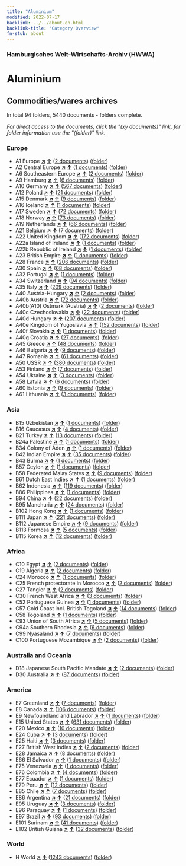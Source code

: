 ```yaml
---
title: "Aluminium"
modified: 2022-07-17
backlink: ../../about.en.html
backlink-title: "Category Overview"
fn-stub: about
---
```


### Hamburgisches Welt-Wirtschafts-Archiv (HWWA)

# Aluminium&#160; 







## Commodities/wares archives





In total 94 folders, 5440 documents - folders complete.

_For direct access to the documents, click the "(xy documents)" link, for folder information use the "(folder)" link._



### Europe

- A1 Europe [**&nearr;**](../../../geo/i/140892/about.en.html "Europe (all folders)") [**&uarr;**](../../../geo/about.en.html#A1 "Country category system") (<a href="https://pm20.zbw.eu/iiifview/folder/wa/141969,140892" title="about: Aluminium : Europe" target="_blank">2 documents</a>) ([folder](../../../../folder/wa/1419xx/141969/1408xx/140892/about.en.html))
- A2 Central Europe [**&nearr;**](../../../geo/i/140895/about.en.html "Central Europe (all folders)") [**&uarr;**](../../../geo/about.en.html#A2 "Country category system") (<a href="https://pm20.zbw.eu/iiifview/folder/wa/141969,140895" title="about: Aluminium : Central Europe" target="_blank">1 documents</a>) ([folder](../../../../folder/wa/1419xx/141969/1408xx/140895/about.en.html))
- A6 Southeastern Europe [**&nearr;**](../../../geo/i/140900/about.en.html "Southeastern Europe (all folders)") [**&uarr;**](../../../geo/about.en.html#A6 "Country category system") (<a href="https://pm20.zbw.eu/iiifview/folder/wa/141969,140900" title="about: Aluminium : Southeastern Europe" target="_blank">2 documents</a>) ([folder](../../../../folder/wa/1419xx/141969/1409xx/140900/about.en.html))
- A9 Hamburg [**&nearr;**](../../../geo/i/140905/about.en.html "Hamburg (all folders)") [**&uarr;**](../../../geo/about.en.html#A9 "Country category system") (<a href="https://pm20.zbw.eu/iiifview/folder/wa/141969,140905" title="about: Aluminium : Hamburg" target="_blank">6 documents</a>) ([folder](../../../../folder/wa/1419xx/141969/1409xx/140905/about.en.html))
- A10 Germany [**&nearr;**](../../../geo/i/126128/about.en.html "Germany (all folders)") [**&uarr;**](../../../geo/about.en.html#A10 "Country category system") (<a href="https://pm20.zbw.eu/iiifview/folder/wa/141969,126128" title="about: Aluminium : Germany" target="_blank">567 documents</a>) ([folder](../../../../folder/wa/1419xx/141969/1261xx/126128/about.en.html))
- A12 Poland [**&nearr;**](../../../geo/i/140962/about.en.html "Poland (all folders)") [**&uarr;**](../../../geo/about.en.html#A12 "Country category system") (<a href="https://pm20.zbw.eu/iiifview/folder/wa/141969,140962" title="about: Aluminium : Poland" target="_blank">21 documents</a>) ([folder](../../../../folder/wa/1419xx/141969/1409xx/140962/about.en.html))
- A15 Denmark [**&nearr;**](../../../geo/i/141739/about.en.html "Denmark (all folders)") [**&uarr;**](../../../geo/about.en.html#A15 "Country category system") (<a href="https://pm20.zbw.eu/iiifview/folder/wa/141969,141739" title="about: Aluminium : Denmark" target="_blank">9 documents</a>) ([folder](../../../../folder/wa/1419xx/141969/1417xx/141739/about.en.html))
- A16 Iceland [**&nearr;**](../../../geo/i/140967/about.en.html "Iceland (all folders)") [**&uarr;**](../../../geo/about.en.html#A16 "Country category system") (<a href="https://pm20.zbw.eu/iiifview/folder/wa/141969,140967" title="about: Aluminium : Iceland" target="_blank">1 documents</a>) ([folder](../../../../folder/wa/1419xx/141969/1409xx/140967/about.en.html))
- A17 Sweden [**&nearr;**](../../../geo/i/140968/about.en.html "Sweden (all folders)") [**&uarr;**](../../../geo/about.en.html#A17 "Country category system") (<a href="https://pm20.zbw.eu/iiifview/folder/wa/141969,140968" title="about: Aluminium : Sweden" target="_blank">72 documents</a>) ([folder](../../../../folder/wa/1419xx/141969/1409xx/140968/about.en.html))
- A18 Norway [**&nearr;**](../../../geo/i/140969/about.en.html "Norway (all folders)") [**&uarr;**](../../../geo/about.en.html#A18 "Country category system") (<a href="https://pm20.zbw.eu/iiifview/folder/wa/141969,140969" title="about: Aluminium : Norway" target="_blank">73 documents</a>) ([folder](../../../../folder/wa/1419xx/141969/1409xx/140969/about.en.html))
- A19 Netherlands [**&nearr;**](../../../geo/i/140970/about.en.html "Netherlands (all folders)") [**&uarr;**](../../../geo/about.en.html#A19 "Country category system") (<a href="https://pm20.zbw.eu/iiifview/folder/wa/141969,140970" title="about: Aluminium : Netherlands" target="_blank">66 documents</a>) ([folder](../../../../folder/wa/1419xx/141969/1409xx/140970/about.en.html))
- A21 Belgium [**&nearr;**](../../../geo/i/140972/about.en.html "Belgium (all folders)") [**&uarr;**](../../../geo/about.en.html#A21 "Country category system") (<a href="https://pm20.zbw.eu/iiifview/folder/wa/141969,140972" title="about: Aluminium : Belgium" target="_blank">7 documents</a>) ([folder](../../../../folder/wa/1419xx/141969/1409xx/140972/about.en.html))
- A22 United Kingdom [**&nearr;**](../../../geo/i/140974/about.en.html "United Kingdom (all folders)") [**&uarr;**](../../../geo/about.en.html#A22 "Country category system") (<a href="https://pm20.zbw.eu/iiifview/folder/wa/141969,140974" title="about: Aluminium : United Kingdom" target="_blank">172 documents</a>) ([folder](../../../../folder/wa/1419xx/141969/1409xx/140974/about.en.html))
- A22a Island of Ireland [**&nearr;**](../../../geo/i/140975/about.en.html "Island of Ireland (all folders)") [**&uarr;**](../../../geo/about.en.html#A22a "Country category system") (<a href="https://pm20.zbw.eu/iiifview/folder/wa/141969,140975" title="about: Aluminium : Island of Ireland" target="_blank">1 documents</a>) ([folder](../../../../folder/wa/1419xx/141969/1409xx/140975/about.en.html))
- A22b Republic of Ireland [**&nearr;**](../../../geo/i/140976/about.en.html "Republic of Ireland (all folders)") [**&uarr;**](../../../geo/about.en.html#A22b "Country category system") (<a href="https://pm20.zbw.eu/iiifview/folder/wa/141969,140976" title="about: Aluminium : Republic of Ireland" target="_blank">1 documents</a>) ([folder](../../../../folder/wa/1419xx/141969/1409xx/140976/about.en.html))
- A23 British Empire [**&nearr;**](../../../geo/i/140978/about.en.html "British Empire (all folders)") [**&uarr;**](../../../geo/about.en.html#A23 "Country category system") (<a href="https://pm20.zbw.eu/iiifview/folder/wa/141969,140978" title="about: Aluminium : British Empire" target="_blank">1 documents</a>) ([folder](../../../../folder/wa/1419xx/141969/1409xx/140978/about.en.html))
- A28 France [**&nearr;**](../../../geo/i/140982/about.en.html "France (all folders)") [**&uarr;**](../../../geo/about.en.html#A28 "Country category system") (<a href="https://pm20.zbw.eu/iiifview/folder/wa/141969,140982" title="about: Aluminium : France" target="_blank">206 documents</a>) ([folder](../../../../folder/wa/1419xx/141969/1409xx/140982/about.en.html))
- A30 Spain [**&nearr;**](../../../geo/i/140984/about.en.html "Spain (all folders)") [**&uarr;**](../../../geo/about.en.html#A30 "Country category system") (<a href="https://pm20.zbw.eu/iiifview/folder/wa/141969,140984" title="about: Aluminium : Spain" target="_blank">68 documents</a>) ([folder](../../../../folder/wa/1419xx/141969/1409xx/140984/about.en.html))
- A32 Portugal [**&nearr;**](../../../geo/i/140987/about.en.html "Portugal (all folders)") [**&uarr;**](../../../geo/about.en.html#A32 "Country category system") (<a href="https://pm20.zbw.eu/iiifview/folder/wa/141969,140987" title="about: Aluminium : Portugal" target="_blank">1 documents</a>) ([folder](../../../../folder/wa/1419xx/141969/1409xx/140987/about.en.html))
- A34 Switzerland [**&nearr;**](../../../geo/i/141007/about.en.html "Switzerland (all folders)") [**&uarr;**](../../../geo/about.en.html#A34 "Country category system") (<a href="https://pm20.zbw.eu/iiifview/folder/wa/141969,141007" title="about: Aluminium : Switzerland" target="_blank">94 documents</a>) ([folder](../../../../folder/wa/1419xx/141969/1410xx/141007/about.en.html))
- A35 Italy [**&nearr;**](../../../geo/i/141008/about.en.html "Italy (all folders)") [**&uarr;**](../../../geo/about.en.html#A35 "Country category system") (<a href="https://pm20.zbw.eu/iiifview/folder/wa/141969,141008" title="about: Aluminium : Italy" target="_blank">209 documents</a>) ([folder](../../../../folder/wa/1419xx/141969/1410xx/141008/about.en.html))
- A40 Austria-Hungary [**&nearr;**](../../../geo/i/126127/about.en.html "Austria-Hungary (all folders)") [**&uarr;**](../../../geo/about.en.html#A40 "Country category system") (<a href="https://pm20.zbw.eu/iiifview/folder/wa/141969,126127" title="about: Aluminium : Austria-Hungary" target="_blank">2 documents</a>) ([folder](../../../../folder/wa/1419xx/141969/1261xx/126127/about.en.html))
- A40b Austria [**&nearr;**](../../../geo/i/141731/about.en.html "Austria (all folders)") [**&uarr;**](../../../geo/about.en.html#A40b "Country category system") (<a href="https://pm20.zbw.eu/iiifview/folder/wa/141969,141731" title="about: Aluminium : Austria" target="_blank">72 documents</a>) ([folder](../../../../folder/wa/1419xx/141969/1417xx/141731/about.en.html))
- A40b(A10) Ostmark (Austria) [**&nearr;**](../../../geo/i/163025/about.en.html "Ostmark (Austria) (all folders)") [**&uarr;**](../../../geo/about.en.html#A40b(A10) "Country category system") (<a href="https://pm20.zbw.eu/iiifview/folder/wa/141969,163025" title="about: Aluminium : Ostmark (Austria)" target="_blank">2 documents</a>) ([folder](../../../../folder/wa/1419xx/141969/1630xx/163025/about.en.html))
- A40c Czechoslovakia [**&nearr;**](../../../geo/i/141022/about.en.html "Czechoslovakia (all folders)") [**&uarr;**](../../../geo/about.en.html#A40c "Country category system") (<a href="https://pm20.zbw.eu/iiifview/folder/wa/141969,141022" title="about: Aluminium : Czechoslovakia" target="_blank">22 documents</a>) ([folder](../../../../folder/wa/1419xx/141969/1410xx/141022/about.en.html))
- A40d Hungary [**&nearr;**](../../../geo/i/141025/about.en.html "Hungary (all folders)") [**&uarr;**](../../../geo/about.en.html#A40d "Country category system") (<a href="https://pm20.zbw.eu/iiifview/folder/wa/141969,141025" title="about: Aluminium : Hungary" target="_blank">207 documents</a>) ([folder](../../../../folder/wa/1419xx/141969/1410xx/141025/about.en.html))
- A40e Kingdom of Yugoslavia [**&nearr;**](../../../geo/i/141028/about.en.html "Kingdom of Yugoslavia (all folders)") [**&uarr;**](../../../geo/about.en.html#A40e "Country category system") (<a href="https://pm20.zbw.eu/iiifview/folder/wa/141969,141028" title="about: Aluminium : Kingdom of Yugoslavia" target="_blank">152 documents</a>) ([folder](../../../../folder/wa/1419xx/141969/1410xx/141028/about.en.html))
- A40f Slovakia [**&nearr;**](../../../geo/i/141029/about.en.html "Slovakia (all folders)") [**&uarr;**](../../../geo/about.en.html#A40f "Country category system") (<a href="https://pm20.zbw.eu/iiifview/folder/wa/141969,141029" title="about: Aluminium : Slovakia" target="_blank">1 documents</a>) ([folder](../../../../folder/wa/1419xx/141969/1410xx/141029/about.en.html))
- A40g Croatia [**&nearr;**](../../../geo/i/141030/about.en.html "Croatia (all folders)") [**&uarr;**](../../../geo/about.en.html#A40g "Country category system") (<a href="https://pm20.zbw.eu/iiifview/folder/wa/141969,141030" title="about: Aluminium : Croatia" target="_blank">27 documents</a>) ([folder](../../../../folder/wa/1419xx/141969/1410xx/141030/about.en.html))
- A45 Greece [**&nearr;**](../../../geo/i/141037/about.en.html "Greece (all folders)") [**&uarr;**](../../../geo/about.en.html#A45 "Country category system") (<a href="https://pm20.zbw.eu/iiifview/folder/wa/141969,141037" title="about: Aluminium : Greece" target="_blank">48 documents</a>) ([folder](../../../../folder/wa/1419xx/141969/1410xx/141037/about.en.html))
- A46 Bulgaria [**&nearr;**](../../../geo/i/141039/about.en.html "Bulgaria (all folders)") [**&uarr;**](../../../geo/about.en.html#A46 "Country category system") (<a href="https://pm20.zbw.eu/iiifview/folder/wa/141969,141039" title="about: Aluminium : Bulgaria" target="_blank">9 documents</a>) ([folder](../../../../folder/wa/1419xx/141969/1410xx/141039/about.en.html))
- A47 Romania [**&nearr;**](../../../geo/i/141040/about.en.html "Romania (all folders)") [**&uarr;**](../../../geo/about.en.html#A47 "Country category system") (<a href="https://pm20.zbw.eu/iiifview/folder/wa/141969,141040" title="about: Aluminium : Romania" target="_blank">61 documents</a>) ([folder](../../../../folder/wa/1419xx/141969/1410xx/141040/about.en.html))
- A50 USSR [**&nearr;**](../../../geo/i/141043/about.en.html "USSR (all folders)") [**&uarr;**](../../../geo/about.en.html#A50 "Country category system") (<a href="https://pm20.zbw.eu/iiifview/folder/wa/141969,141043" title="about: Aluminium : USSR" target="_blank">380 documents</a>) ([folder](../../../../folder/wa/1419xx/141969/1410xx/141043/about.en.html))
- A53 Finland [**&nearr;**](../../../geo/i/141046/about.en.html "Finland (all folders)") [**&uarr;**](../../../geo/about.en.html#A53 "Country category system") (<a href="https://pm20.zbw.eu/iiifview/folder/wa/141969,141046" title="about: Aluminium : Finland" target="_blank">7 documents</a>) ([folder](../../../../folder/wa/1419xx/141969/1410xx/141046/about.en.html))
- A54 Ukraine [**&nearr;**](../../../geo/i/141048/about.en.html "Ukraine (all folders)") [**&uarr;**](../../../geo/about.en.html#A54 "Country category system") (<a href="https://pm20.zbw.eu/iiifview/folder/wa/141969,141048" title="about: Aluminium : Ukraine" target="_blank">3 documents</a>) ([folder](../../../../folder/wa/1419xx/141969/1410xx/141048/about.en.html))
- A58 Latvia [**&nearr;**](../../../geo/i/141050/about.en.html "Latvia (all folders)") [**&uarr;**](../../../geo/about.en.html#A58 "Country category system") (<a href="https://pm20.zbw.eu/iiifview/folder/wa/141969,141050" title="about: Aluminium : Latvia" target="_blank">6 documents</a>) ([folder](../../../../folder/wa/1419xx/141969/1410xx/141050/about.en.html))
- A60 Estonia [**&nearr;**](../../../geo/i/141052/about.en.html "Estonia (all folders)") [**&uarr;**](../../../geo/about.en.html#A60 "Country category system") (<a href="https://pm20.zbw.eu/iiifview/folder/wa/141969,141052" title="about: Aluminium : Estonia" target="_blank">9 documents</a>) ([folder](../../../../folder/wa/1419xx/141969/1410xx/141052/about.en.html))
- A61 Lithuania [**&nearr;**](../../../geo/i/141053/about.en.html "Lithuania (all folders)") [**&uarr;**](../../../geo/about.en.html#A61 "Country category system") (<a href="https://pm20.zbw.eu/iiifview/folder/wa/141969,141053" title="about: Aluminium : Lithuania" target="_blank">3 documents</a>) ([folder](../../../../folder/wa/1419xx/141969/1410xx/141053/about.en.html))

### Asia

- B15 Uzbekistan [**&nearr;**](../../../geo/i/141071/about.en.html "Uzbekistan (all folders)") [**&uarr;**](../../../geo/about.en.html#B15 "Country category system") (<a href="https://pm20.zbw.eu/iiifview/folder/wa/141969,141071" title="about: Aluminium : Uzbekistan" target="_blank">1 documents</a>) ([folder](../../../../folder/wa/1419xx/141969/1410xx/141071/about.en.html))
- B16 Caucasus [**&nearr;**](../../../geo/i/141072/about.en.html "Caucasus (all folders)") [**&uarr;**](../../../geo/about.en.html#B16 "Country category system") (<a href="https://pm20.zbw.eu/iiifview/folder/wa/141969,141072" title="about: Aluminium : Caucasus" target="_blank">4 documents</a>) ([folder](../../../../folder/wa/1419xx/141969/1410xx/141072/about.en.html))
- B21 Turkey [**&nearr;**](../../../geo/i/141111/about.en.html "Turkey (all folders)") [**&uarr;**](../../../geo/about.en.html#B21 "Country category system") (<a href="https://pm20.zbw.eu/iiifview/folder/wa/141969,141111" title="about: Aluminium : Turkey" target="_blank">13 documents</a>) ([folder](../../../../folder/wa/1419xx/141969/1411xx/141111/about.en.html))
- B24a Palestine [**&nearr;**](../../../geo/i/141115/about.en.html "Palestine (all folders)") [**&uarr;**](../../../geo/about.en.html#B24a "Country category system") (<a href="https://pm20.zbw.eu/iiifview/folder/wa/141969,141115" title="about: Aluminium : Palestine" target="_blank">1 documents</a>) ([folder](../../../../folder/wa/1419xx/141969/1411xx/141115/about.en.html))
- B34 Colony of Aden [**&nearr;**](../../../geo/i/141176/about.en.html "Colony of Aden (all folders)") [**&uarr;**](../../../geo/about.en.html#B34 "Country category system") (<a href="https://pm20.zbw.eu/iiifview/folder/wa/141969,141176" title="about: Aluminium : Colony of Aden" target="_blank">1 documents</a>) ([folder](../../../../folder/wa/1419xx/141969/1411xx/141176/about.en.html))
- B42 Indian Empire [**&nearr;**](../../../geo/i/141189/about.en.html "Indian Empire (all folders)") [**&uarr;**](../../../geo/about.en.html#B42 "Country category system") (<a href="https://pm20.zbw.eu/iiifview/folder/wa/141969,141189" title="about: Aluminium : Indian Empire" target="_blank">35 documents</a>) ([folder](../../../../folder/wa/1419xx/141969/1411xx/141189/about.en.html))
- B43 Burma [**&nearr;**](../../../geo/i/141195/about.en.html "Burma (all folders)") [**&uarr;**](../../../geo/about.en.html#B43 "Country category system") (<a href="https://pm20.zbw.eu/iiifview/folder/wa/141969,141195" title="about: Aluminium : Burma" target="_blank">1 documents</a>) ([folder](../../../../folder/wa/1419xx/141969/1411xx/141195/about.en.html))
- B57 Ceylon [**&nearr;**](../../../geo/i/141204/about.en.html "Ceylon (all folders)") [**&uarr;**](../../../geo/about.en.html#B57 "Country category system") (<a href="https://pm20.zbw.eu/iiifview/folder/wa/141969,141204" title="about: Aluminium : Ceylon" target="_blank">1 documents</a>) ([folder](../../../../folder/wa/1419xx/141969/1412xx/141204/about.en.html))
- B58 Federated Malay States [**&nearr;**](../../../geo/i/141206/about.en.html "Federated Malay States (all folders)") [**&uarr;**](../../../geo/about.en.html#B58 "Country category system") (<a href="https://pm20.zbw.eu/iiifview/folder/wa/141969,141206" title="about: Aluminium : Federated Malay States" target="_blank">9 documents</a>) ([folder](../../../../folder/wa/1419xx/141969/1412xx/141206/about.en.html))
- B61 Dutch East Indies [**&nearr;**](../../../geo/i/141215/about.en.html "Dutch East Indies (all folders)") [**&uarr;**](../../../geo/about.en.html#B61 "Country category system") (<a href="https://pm20.zbw.eu/iiifview/folder/wa/141969,141215" title="about: Aluminium : Dutch East Indies" target="_blank">1 documents</a>) ([folder](../../../../folder/wa/1419xx/141969/1412xx/141215/about.en.html))
- B62 Indonesia [**&nearr;**](../../../geo/i/141218/about.en.html "Indonesia (all folders)") [**&uarr;**](../../../geo/about.en.html#B62 "Country category system") (<a href="https://pm20.zbw.eu/iiifview/folder/wa/141969,141218" title="about: Aluminium : Indonesia" target="_blank">119 documents</a>) ([folder](../../../../folder/wa/1419xx/141969/1412xx/141218/about.en.html))
- B86 Philippines [**&nearr;**](../../../geo/i/141240/about.en.html "Philippines (all folders)") [**&uarr;**](../../../geo/about.en.html#B86 "Country category system") (<a href="https://pm20.zbw.eu/iiifview/folder/wa/141969,141240" title="about: Aluminium : Philippines" target="_blank">1 documents</a>) ([folder](../../../../folder/wa/1419xx/141969/1412xx/141240/about.en.html))
- B94 China [**&nearr;**](../../../geo/i/141253/about.en.html "China (all folders)") [**&uarr;**](../../../geo/about.en.html#B94 "Country category system") (<a href="https://pm20.zbw.eu/iiifview/folder/wa/141969,141253" title="about: Aluminium : China" target="_blank">22 documents</a>) ([folder](../../../../folder/wa/1419xx/141969/1412xx/141253/about.en.html))
- B95 Manchuria [**&nearr;**](../../../geo/i/141258/about.en.html "Manchuria (all folders)") [**&uarr;**](../../../geo/about.en.html#B95 "Country category system") (<a href="https://pm20.zbw.eu/iiifview/folder/wa/141969,141258" title="about: Aluminium : Manchuria" target="_blank">24 documents</a>) ([folder](../../../../folder/wa/1419xx/141969/1412xx/141258/about.en.html))
- B102 Hong Kong [**&nearr;**](../../../geo/i/141268/about.en.html "Hong Kong (all folders)") [**&uarr;**](../../../geo/about.en.html#B102 "Country category system") (<a href="https://pm20.zbw.eu/iiifview/folder/wa/141969,141268" title="about: Aluminium : Hong Kong" target="_blank">1 documents</a>) ([folder](../../../../folder/wa/1419xx/141969/1412xx/141268/about.en.html))
- B111 Japan [**&nearr;**](../../../geo/i/141272/about.en.html "Japan (all folders)") [**&uarr;**](../../../geo/about.en.html#B111 "Country category system") (<a href="https://pm20.zbw.eu/iiifview/folder/wa/141969,141272" title="about: Aluminium : Japan" target="_blank">221 documents</a>) ([folder](../../../../folder/wa/1419xx/141969/1412xx/141272/about.en.html))
- B112 Japanese Empire [**&nearr;**](../../../geo/i/141273/about.en.html "Japanese Empire (all folders)") [**&uarr;**](../../../geo/about.en.html#B112 "Country category system") (<a href="https://pm20.zbw.eu/iiifview/folder/wa/141969,141273" title="about: Aluminium : Japanese Empire" target="_blank">9 documents</a>) ([folder](../../../../folder/wa/1419xx/141969/1412xx/141273/about.en.html))
- B113 Formosa [**&nearr;**](../../../geo/i/141274/about.en.html "Formosa (all folders)") [**&uarr;**](../../../geo/about.en.html#B113 "Country category system") (<a href="https://pm20.zbw.eu/iiifview/folder/wa/141969,141274" title="about: Aluminium : Formosa" target="_blank">5 documents</a>) ([folder](../../../../folder/wa/1419xx/141969/1412xx/141274/about.en.html))
- B115 Korea [**&nearr;**](../../../geo/i/141276/about.en.html "Korea (all folders)") [**&uarr;**](../../../geo/about.en.html#B115 "Country category system") (<a href="https://pm20.zbw.eu/iiifview/folder/wa/141969,141276" title="about: Aluminium : Korea" target="_blank">12 documents</a>) ([folder](../../../../folder/wa/1419xx/141969/1412xx/141276/about.en.html))

### Africa

- C10 Egypt [**&nearr;**](../../../geo/i/141336/about.en.html "Egypt (all folders)") [**&uarr;**](../../../geo/about.en.html#C10 "Country category system") (<a href="https://pm20.zbw.eu/iiifview/folder/wa/141969,141336" title="about: Aluminium : Egypt" target="_blank">2 documents</a>) ([folder](../../../../folder/wa/1419xx/141969/1413xx/141336/about.en.html))
- C19 Algeria [**&nearr;**](../../../geo/i/141354/about.en.html "Algeria (all folders)") [**&uarr;**](../../../geo/about.en.html#C19 "Country category system") (<a href="https://pm20.zbw.eu/iiifview/folder/wa/141969,141354" title="about: Aluminium : Algeria" target="_blank">2 documents</a>) ([folder](../../../../folder/wa/1419xx/141969/1413xx/141354/about.en.html))
- C24 Morocco [**&nearr;**](../../../geo/i/141356/about.en.html "Morocco (all folders)") [**&uarr;**](../../../geo/about.en.html#C24 "Country category system") (<a href="https://pm20.zbw.eu/iiifview/folder/wa/141969,141356" title="about: Aluminium : Morocco" target="_blank">1 documents</a>) ([folder](../../../../folder/wa/1419xx/141969/1413xx/141356/about.en.html))
- C25 French protectorate in Morocco [**&nearr;**](../../../geo/i/141358/about.en.html "French protectorate in Morocco (all folders)") [**&uarr;**](../../../geo/about.en.html#C25 "Country category system") (<a href="https://pm20.zbw.eu/iiifview/folder/wa/141969,141358" title="about: Aluminium : French protectorate in Morocco" target="_blank">2 documents</a>) ([folder](../../../../folder/wa/1419xx/141969/1413xx/141358/about.en.html))
- C27 Tangier [**&nearr;**](../../../geo/i/141360/about.en.html "Tangier (all folders)") [**&uarr;**](../../../geo/about.en.html#C27 "Country category system") (<a href="https://pm20.zbw.eu/iiifview/folder/wa/141969,141360" title="about: Aluminium : Tangier" target="_blank">2 documents</a>) ([folder](../../../../folder/wa/1419xx/141969/1413xx/141360/about.en.html))
- C30 French West Africa [**&nearr;**](../../../geo/i/141361/about.en.html "French West Africa (all folders)") [**&uarr;**](../../../geo/about.en.html#C30 "Country category system") (<a href="https://pm20.zbw.eu/iiifview/folder/wa/141969,141361" title="about: Aluminium : French West Africa" target="_blank">3 documents</a>) ([folder](../../../../folder/wa/1419xx/141969/1413xx/141361/about.en.html))
- C52 Portuguese Guinea [**&nearr;**](../../../geo/i/141401/about.en.html "Portuguese Guinea (all folders)") [**&uarr;**](../../../geo/about.en.html#C52 "Country category system") (<a href="https://pm20.zbw.eu/iiifview/folder/wa/141969,141401" title="about: Aluminium : Portuguese Guinea" target="_blank">1 documents</a>) ([folder](../../../../folder/wa/1419xx/141969/1414xx/141401/about.en.html))
- C57 Gold Coast incl. British Togoland [**&nearr;**](../../../geo/i/141406/about.en.html "Gold Coast incl. British Togoland (all folders)") [**&uarr;**](../../../geo/about.en.html#C57 "Country category system") (<a href="https://pm20.zbw.eu/iiifview/folder/wa/141969,141406" title="about: Aluminium : Gold Coast incl. British Togoland" target="_blank">14 documents</a>) ([folder](../../../../folder/wa/1419xx/141969/1414xx/141406/about.en.html))
- C58 Togoland [**&nearr;**](../../../geo/i/141408/about.en.html "Togoland (all folders)") [**&uarr;**](../../../geo/about.en.html#C58 "Country category system") (<a href="https://pm20.zbw.eu/iiifview/folder/wa/141969,141408" title="about: Aluminium : Togoland" target="_blank">1 documents</a>) ([folder](../../../../folder/wa/1419xx/141969/1414xx/141408/about.en.html))
- C93 Union of South Africa [**&nearr;**](../../../geo/i/141454/about.en.html "Union of South Africa (all folders)") [**&uarr;**](../../../geo/about.en.html#C93 "Country category system") (<a href="https://pm20.zbw.eu/iiifview/folder/wa/141969,141454" title="about: Aluminium : Union of South Africa" target="_blank">5 documents</a>) ([folder](../../../../folder/wa/1419xx/141969/1414xx/141454/about.en.html))
- C94a Southern Rhodesia [**&nearr;**](../../../geo/i/141457/about.en.html "Southern Rhodesia (all folders)") [**&uarr;**](../../../geo/about.en.html#C94a "Country category system") (<a href="https://pm20.zbw.eu/iiifview/folder/wa/141969,141457" title="about: Aluminium : Southern Rhodesia" target="_blank">6 documents</a>) ([folder](../../../../folder/wa/1419xx/141969/1414xx/141457/about.en.html))
- C99 Nyasaland [**&nearr;**](../../../geo/i/141462/about.en.html "Nyasaland (all folders)") [**&uarr;**](../../../geo/about.en.html#C99 "Country category system") (<a href="https://pm20.zbw.eu/iiifview/folder/wa/141969,141462" title="about: Aluminium : Nyasaland" target="_blank">7 documents</a>) ([folder](../../../../folder/wa/1419xx/141969/1414xx/141462/about.en.html))
- C100 Portuguese Mozambique [**&nearr;**](../../../geo/i/141463/about.en.html "Portuguese Mozambique (all folders)") [**&uarr;**](../../../geo/about.en.html#C100 "Country category system") (<a href="https://pm20.zbw.eu/iiifview/folder/wa/141969,141463" title="about: Aluminium : Portuguese Mozambique" target="_blank">2 documents</a>) ([folder](../../../../folder/wa/1419xx/141969/1414xx/141463/about.en.html))

### Australia and Oceania

- D18 Japanese South Pacific Mandate [**&nearr;**](../../../geo/i/141618/about.en.html "Japanese South Pacific Mandate (all folders)") [**&uarr;**](../../../geo/about.en.html#D18 "Country category system") (<a href="https://pm20.zbw.eu/iiifview/folder/wa/141969,141618" title="about: Aluminium : Japanese South Pacific Mandate" target="_blank">2 documents</a>) ([folder](../../../../folder/wa/1419xx/141969/1416xx/141618/about.en.html))
- D30 Australia [**&nearr;**](../../../geo/i/141621/about.en.html "Australia (all folders)") [**&uarr;**](../../../geo/about.en.html#D30 "Country category system") (<a href="https://pm20.zbw.eu/iiifview/folder/wa/141969,141621" title="about: Aluminium : Australia" target="_blank">87 documents</a>) ([folder](../../../../folder/wa/1419xx/141969/1416xx/141621/about.en.html))

### America

- E7 Greenland [**&nearr;**](../../../geo/i/141643/about.en.html "Greenland (all folders)") [**&uarr;**](../../../geo/about.en.html#E7 "Country category system") (<a href="https://pm20.zbw.eu/iiifview/folder/wa/141969,141643" title="about: Aluminium : Greenland" target="_blank">7 documents</a>) ([folder](../../../../folder/wa/1419xx/141969/1416xx/141643/about.en.html))
- E8 Canada [**&nearr;**](../../../geo/i/141644/about.en.html "Canada (all folders)") [**&uarr;**](../../../geo/about.en.html#E8 "Country category system") (<a href="https://pm20.zbw.eu/iiifview/folder/wa/141969,141644" title="about: Aluminium : Canada" target="_blank">106 documents</a>) ([folder](../../../../folder/wa/1419xx/141969/1416xx/141644/about.en.html))
- E9 Newfoundland and Labrador [**&nearr;**](../../../geo/i/141648/about.en.html "Newfoundland and Labrador (all folders)") [**&uarr;**](../../../geo/about.en.html#E9 "Country category system") (<a href="https://pm20.zbw.eu/iiifview/folder/wa/141969,141648" title="about: Aluminium : Newfoundland and Labrador" target="_blank">1 documents</a>) ([folder](../../../../folder/wa/1419xx/141969/1416xx/141648/about.en.html))
- E15 United States [**&nearr;**](../../../geo/i/141653/about.en.html "United States (all folders)") [**&uarr;**](../../../geo/about.en.html#E15 "Country category system") (<a href="https://pm20.zbw.eu/iiifview/folder/wa/141969,141653" title="about: Aluminium : United States" target="_blank">631 documents</a>) ([folder](../../../../folder/wa/1419xx/141969/1416xx/141653/about.en.html))
- E20 Mexico [**&nearr;**](../../../geo/i/141657/about.en.html "Mexico (all folders)") [**&uarr;**](../../../geo/about.en.html#E20 "Country category system") (<a href="https://pm20.zbw.eu/iiifview/folder/wa/141969,141657" title="about: Aluminium : Mexico" target="_blank">10 documents</a>) ([folder](../../../../folder/wa/1419xx/141969/1416xx/141657/about.en.html))
- E24 Cuba [**&nearr;**](../../../geo/i/141659/about.en.html "Cuba (all folders)") [**&uarr;**](../../../geo/about.en.html#E24 "Country category system") (<a href="https://pm20.zbw.eu/iiifview/folder/wa/141969,141659" title="about: Aluminium : Cuba" target="_blank">3 documents</a>) ([folder](../../../../folder/wa/1419xx/141969/1416xx/141659/about.en.html))
- E25 Haiti [**&nearr;**](../../../geo/i/141660/about.en.html "Haiti (all folders)") [**&uarr;**](../../../geo/about.en.html#E25 "Country category system") (<a href="https://pm20.zbw.eu/iiifview/folder/wa/141969,141660" title="about: Aluminium : Haiti" target="_blank">3 documents</a>) ([folder](../../../../folder/wa/1419xx/141969/1416xx/141660/about.en.html))
- E27 British West Indies [**&nearr;**](../../../geo/i/141663/about.en.html "British West Indies (all folders)") [**&uarr;**](../../../geo/about.en.html#E27 "Country category system") (<a href="https://pm20.zbw.eu/iiifview/folder/wa/141969,141663" title="about: Aluminium : British West Indies" target="_blank">2 documents</a>) ([folder](../../../../folder/wa/1419xx/141969/1416xx/141663/about.en.html))
- E28 Jamaica [**&nearr;**](../../../geo/i/141664/about.en.html "Jamaica (all folders)") [**&uarr;**](../../../geo/about.en.html#E28 "Country category system") (<a href="https://pm20.zbw.eu/iiifview/folder/wa/141969,141664" title="about: Aluminium : Jamaica" target="_blank">8 documents</a>) ([folder](../../../../folder/wa/1419xx/141969/1416xx/141664/about.en.html))
- E66 El Salvador [**&nearr;**](../../../geo/i/141679/about.en.html "El Salvador (all folders)") [**&uarr;**](../../../geo/about.en.html#E66 "Country category system") (<a href="https://pm20.zbw.eu/iiifview/folder/wa/141969,141679" title="about: Aluminium : El Salvador" target="_blank">1 documents</a>) ([folder](../../../../folder/wa/1419xx/141969/1416xx/141679/about.en.html))
- E75 Venezuela [**&nearr;**](../../../geo/i/141686/about.en.html "Venezuela (all folders)") [**&uarr;**](../../../geo/about.en.html#E75 "Country category system") (<a href="https://pm20.zbw.eu/iiifview/folder/wa/141969,141686" title="about: Aluminium : Venezuela" target="_blank">1 documents</a>) ([folder](../../../../folder/wa/1419xx/141969/1416xx/141686/about.en.html))
- E76 Colombia [**&nearr;**](../../../geo/i/141687/about.en.html "Colombia (all folders)") [**&uarr;**](../../../geo/about.en.html#E76 "Country category system") (<a href="https://pm20.zbw.eu/iiifview/folder/wa/141969,141687" title="about: Aluminium : Colombia" target="_blank">4 documents</a>) ([folder](../../../../folder/wa/1419xx/141969/1416xx/141687/about.en.html))
- E77 Ecuador [**&nearr;**](../../../geo/i/141688/about.en.html "Ecuador (all folders)") [**&uarr;**](../../../geo/about.en.html#E77 "Country category system") (<a href="https://pm20.zbw.eu/iiifview/folder/wa/141969,141688" title="about: Aluminium : Ecuador" target="_blank">1 documents</a>) ([folder](../../../../folder/wa/1419xx/141969/1416xx/141688/about.en.html))
- E79 Peru [**&nearr;**](../../../geo/i/141689/about.en.html "Peru (all folders)") [**&uarr;**](../../../geo/about.en.html#E79 "Country category system") (<a href="https://pm20.zbw.eu/iiifview/folder/wa/141969,141689" title="about: Aluminium : Peru" target="_blank">12 documents</a>) ([folder](../../../../folder/wa/1419xx/141969/1416xx/141689/about.en.html))
- E85 Chile [**&nearr;**](../../../geo/i/141691/about.en.html "Chile (all folders)") [**&uarr;**](../../../geo/about.en.html#E85 "Country category system") (<a href="https://pm20.zbw.eu/iiifview/folder/wa/141969,141691" title="about: Aluminium : Chile" target="_blank">7 documents</a>) ([folder](../../../../folder/wa/1419xx/141969/1416xx/141691/about.en.html))
- E86 Argentina [**&nearr;**](../../../geo/i/141692/about.en.html "Argentina (all folders)") [**&uarr;**](../../../geo/about.en.html#E86 "Country category system") (<a href="https://pm20.zbw.eu/iiifview/folder/wa/141969,141692" title="about: Aluminium : Argentina" target="_blank">21 documents</a>) ([folder](../../../../folder/wa/1419xx/141969/1416xx/141692/about.en.html))
- E95 Uruguay [**&nearr;**](../../../geo/i/141695/about.en.html "Uruguay (all folders)") [**&uarr;**](../../../geo/about.en.html#E95 "Country category system") (<a href="https://pm20.zbw.eu/iiifview/folder/wa/141969,141695" title="about: Aluminium : Uruguay" target="_blank">3 documents</a>) ([folder](../../../../folder/wa/1419xx/141969/1416xx/141695/about.en.html))
- E96 Paraguay [**&nearr;**](../../../geo/i/141696/about.en.html "Paraguay (all folders)") [**&uarr;**](../../../geo/about.en.html#E96 "Country category system") (<a href="https://pm20.zbw.eu/iiifview/folder/wa/141969,141696" title="about: Aluminium : Paraguay" target="_blank">1 documents</a>) ([folder](../../../../folder/wa/1419xx/141969/1416xx/141696/about.en.html))
- E97 Brazil [**&nearr;**](../../../geo/i/141697/about.en.html "Brazil (all folders)") [**&uarr;**](../../../geo/about.en.html#E97 "Country category system") (<a href="https://pm20.zbw.eu/iiifview/folder/wa/141969,141697" title="about: Aluminium : Brazil" target="_blank">93 documents</a>) ([folder](../../../../folder/wa/1419xx/141969/1416xx/141697/about.en.html))
- E101 Surinam [**&nearr;**](../../../geo/i/141699/about.en.html "Surinam (all folders)") [**&uarr;**](../../../geo/about.en.html#E101 "Country category system") (<a href="https://pm20.zbw.eu/iiifview/folder/wa/141969,141699" title="about: Aluminium : Surinam" target="_blank">41 documents</a>) ([folder](../../../../folder/wa/1419xx/141969/1416xx/141699/about.en.html))
- E102 British Guiana [**&nearr;**](../../../geo/i/141700/about.en.html "British Guiana (all folders)") [**&uarr;**](../../../geo/about.en.html#E102 "Country category system") (<a href="https://pm20.zbw.eu/iiifview/folder/wa/141969,141700" title="about: Aluminium : British Guiana" target="_blank">32 documents</a>) ([folder](../../../../folder/wa/1419xx/141969/1417xx/141700/about.en.html))

### World

- H World [**&nearr;**](../../../geo/i/141728/about.en.html "World (all folders)") [**&uarr;**](../../../geo/about.en.html#H "Country category system") (<a href="https://pm20.zbw.eu/iiifview/folder/wa/141969,141728" title="about: Aluminium : World" target="_blank">1243 documents</a>) ([folder](../../../../folder/wa/1419xx/141969/1417xx/141728/about.en.html))








